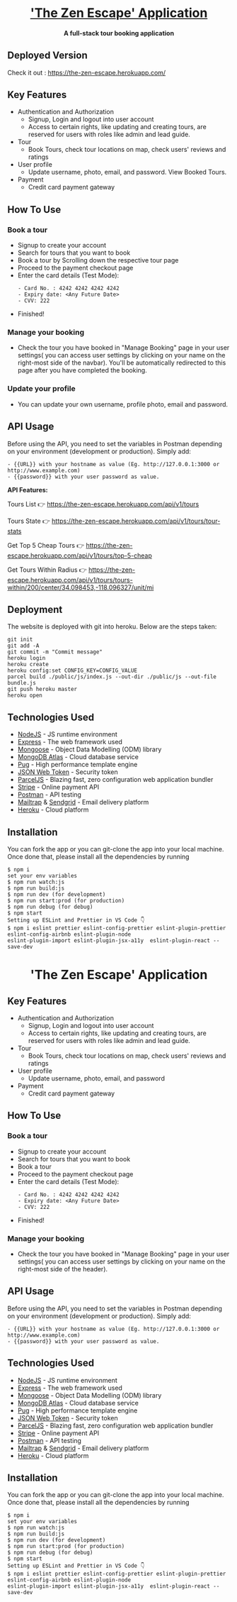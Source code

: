 <h1 align="center"><a href="https://the-zen-escape.herokuapp.com/">'The Zen Escape' Application</a></h1>
<h4 align="center"> A full-stack tour booking application</h4>

## Deployed Version
Check it out : https://the-zen-escape.herokuapp.com/

## Key Features

* Authentication and Authorization
  - Signup, Login and logout into user account
  - Access to certain rights, like updating and creating tours, are reserved for users with roles like admin and lead guide.
* Tour
  - Book Tours, check tour locations on map, check users' reviews and ratings
* User profile
  - Update username, photo, email, and password. View Booked Tours.
* Payment
  - Credit card payment gateway

## How To Use

### Book a tour
* Signup to create your account
* Search for tours that you want to book
* Book a tour by Scrolling down the respective tour page
* Proceed to the payment checkout page
* Enter the card details (Test Mode):
  ```
  - Card No. : 4242 4242 4242 4242
  - Expiry date: <Any Future Date>
  - CVV: 222
  ```
* Finished!

### Manage your booking

* Check the tour you have booked in "Manage Booking" page in your user settings( you can access user settings by clicking on your name on the right-most side of the navbar). You'll be automatically redirected to this page after you have completed the booking.

### Update your profile

* You can update your own username, profile photo, email and password.

## API Usage
Before using the API, you need to set the variables in Postman depending on your environment (development or production). Simply add: 
  ```
  - {{URL}} with your hostname as value (Eg. http://127.0.0.1:3000 or http://www.example.com)
  - {{password}} with your user password as value.
  ```
<b> API Features: </b>

Tours List 👉 https://the-zen-escape.herokuapp.com/api/v1/tours

Tours State 👉 https://the-zen-escape.herokuapp.com/api/v1/tours/tour-stats

Get Top 5 Cheap Tours 👉 https://the-zen-escape.herokuapp.com/api/v1/tours/top-5-cheap

Get Tours Within Radius 👉 https://the-zen-escape.herokuapp.com/api/v1/tours/tours-within/200/center/34.098453,-118.096327/unit/mi

## Deployment
The website is deployed with git into heroku. Below are the steps taken:
```
git init
git add -A
git commit -m "Commit message"
heroku login
heroku create
heroku config:set CONFIG_KEY=CONFIG_VALUE
parcel build ./public/js/index.js --out-dir ./public/js --out-file bundle.js
git push heroku master
heroku open
```


## Technologies Used

* [NodeJS](https://nodejs.org/en/) - JS runtime environment
* [Express](http://expressjs.com/) - The web framework used
* [Mongoose](https://mongoosejs.com/) - Object Data Modelling (ODM) library
* [MongoDB Atlas](https://www.mongodb.com/cloud/atlas) - Cloud database service
* [Pug](https://pugjs.org/api/getting-started.html) - High performance template engine
* [JSON Web Token](https://jwt.io/) - Security token
* [ParcelJS](https://parceljs.org/) - Blazing fast, zero configuration web application bundler
* [Stripe](https://stripe.com/) - Online payment API
* [Postman](https://www.getpostman.com/) - API testing
* [Mailtrap](https://mailtrap.io/) & [Sendgrid](https://sendgrid.com/) - Email delivery platform
* [Heroku](https://www.heroku.com/) - Cloud platform

## Installation
You can fork the app or you can git-clone the app into your local machine. Once done that, please install all the
dependencies by running
```
$ npm i
set your env variables
$ npm run watch:js
$ npm run build:js
$ npm run dev (for development)
$ npm run start:prod (for production)
$ npm run debug (for debug)
$ npm start
Setting up ESLint and Prettier in VS Code 👇
$ npm i eslint prettier eslint-config-prettier eslint-plugin-prettier eslint-config-airbnb eslint-plugin-node
eslint-plugin-import eslint-plugin-jsx-a11y  eslint-plugin-react --save-dev
```
<h1 align="center">
  'The Zen Escape' Application
</h1>

## Key Features

* Authentication and Authorization
  - Signup, Login and logout into user account
  - Access to certain rights, like updating and creating tours, are reserved for users with roles like admin and lead guide.
* Tour
  - Book Tours, check tour locations on map, check users' reviews and ratings
* User profile
  - Update username, photo, email, and password
* Payment
  - Credit card payment gateway

## How To Use

### Book a tour
* Signup to create your account
* Search for tours that you want to book
* Book a tour
* Proceed to the payment checkout page
* Enter the card details (Test Mode):
  ```
  - Card No. : 4242 4242 4242 4242
  - Expiry date: <Any Future Date>
  - CVV: 222
  ```
* Finished!

### Manage your booking

* Check the tour you have booked in "Manage Booking" page in your user settings( you can access user settings by clicking on your name on the right-most side of the header).

## API Usage
Before using the API, you need to set the variables in Postman depending on your environment (development or production). Simply add: 
  ```
  - {{URL}} with your hostname as value (Eg. http://127.0.0.1:3000 or http://www.example.com)
  - {{password}} with your user password as value.
  ```

## Technologies Used

* [NodeJS](https://nodejs.org/en/) - JS runtime environment
* [Express](http://expressjs.com/) - The web framework used
* [Mongoose](https://mongoosejs.com/) - Object Data Modelling (ODM) library
* [MongoDB Atlas](https://www.mongodb.com/cloud/atlas) - Cloud database service
* [Pug](https://pugjs.org/api/getting-started.html) - High performance template engine
* [JSON Web Token](https://jwt.io/) - Security token
* [ParcelJS](https://parceljs.org/) - Blazing fast, zero configuration web application bundler
* [Stripe](https://stripe.com/) - Online payment API
* [Postman](https://www.getpostman.com/) - API testing
* [Mailtrap](https://mailtrap.io/) & [Sendgrid](https://sendgrid.com/) - Email delivery platform
* [Heroku](https://www.heroku.com/) - Cloud platform

## Installation
You can fork the app or you can git-clone the app into your local machine. Once done that, please install all the
dependencies by running
```
$ npm i
set your env variables
$ npm run watch:js
$ npm run build:js
$ npm run dev (for development)
$ npm run start:prod (for production)
$ npm run debug (for debug)
$ npm start
Setting up ESLint and Prettier in VS Code 👇
$ npm i eslint prettier eslint-config-prettier eslint-plugin-prettier eslint-config-airbnb eslint-plugin-node
eslint-plugin-import eslint-plugin-jsx-a11y  eslint-plugin-react --save-dev
```

